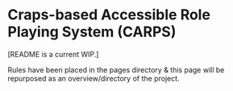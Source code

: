 # Craps-based Accessible Role Playing System (CARPS)

[README is a current WIP.]


Rules have been placed in the pages directory & this page will be repurposed as an overview/directory of the project.
